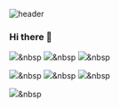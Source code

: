 ![header](https://capsule-render.vercel.app/api?type=slice&text=Jang%20Hyun%20Jin)
### Hi there 👋

<p align="center">

  <img src="https://img.shields.io/badge/Java-007396?style=flat-square&logo=Java&logoColor=white"/></a>&nbsp 
  <img src="https://img.shields.io/badge/C-A8B9CC?style=flat-square&logo=C&logoColor=white"/></a>&nbsp 
  <img src="https://img.shields.io/badge/Javascript-ffb13b?style=flat-square&logo=javascript&logoColor=white"/></a>&nbsp 

  <img src="https://img.shields.io/badge/SpringBoot-6DB33F?style=flat-square&logo=Spring&logoColor=white"/></a>&nbsp 
  <img src="https://img.shields.io/badge/Docker-092E20?style=flat-square&logo=Docker&logoColor=white"/></a>&nbsp 
  <img src="https://img.shields.io/badge/Mysql-E6B91E?style=flat-square&logo=MySql&logoColor=white"/></a>&nbsp 
  

  <img src="https://img.shields.io/badge/aws-333664?style=flat-square&logo=amazon-aws&logoColor=white"/></a>&nbsp 

</p>
